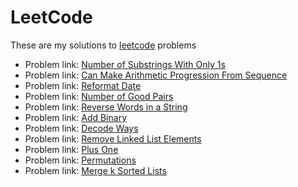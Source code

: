 # LeetCode

These are my solutions to [leetcode](https://leetcode.com/) problems

* Problem link: [Number of Substrings With Only 1s](https://leetcode.com/problems/number-of-substrings-with-only-1s/)
* Problem link: [Can Make Arithmetic Progression From Sequence](https://leetcode.com/problems/can-make-arithmetic-progression-from-sequence/)
* Problem link: [Reformat Date](https://leetcode.com/problems/reformat-date/)
* Problem link: [Number of Good Pairs](https://leetcode.com/problems/number-of-good-pairs/)
* Problem link: [Reverse Words in a String](https://leetcode.com/problems/reverse-words-in-a-string/)
* Problem link: [Add Binary](https://leetcode.com/explore/challenge/card/july-leetcoding-challenge/546/week-3-july-15th-july-21st/3395/)
* Problem link: [Decode Ways](https://leetcode.com/problems/decode-ways/)
* Problem link: [Remove Linked List Elements](https://leetcode.com/problems/remove-linked-list-elements/)
* Problem link: [Plus One](https://leetcode.com/problems/plus-one/)
* Problem link: [Permutations](https://leetcode.com/problems/permutations/)
* Problem  link: [Merge k Sorted Lists](https://leetcode.com/problems/merge-k-sorted-lists/)
